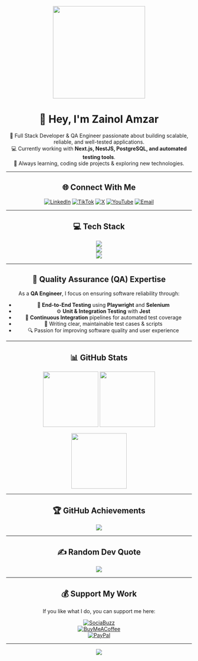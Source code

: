 <div align="center">

<!-- Animated Banner / GIF -->
<img src="https://media.giphy.com/media/2IudUHdI075HL02Pkk/giphy.gif" width="250" />

# 👋 Hey, I'm **Zainol Amzar**
🚀 Full Stack Developer & QA Engineer passionate about building scalable, reliable, and well-tested applications.  
💻 Currently working with **Next.js, NestJS, PostgreSQL, and automated testing tools**.  
🌱 Always learning, coding side projects & exploring new technologies.  

---

## 🌐 Connect With Me
[![LinkedIn](https://img.shields.io/badge/LinkedIn-%230077B5.svg?style=for-the-badge&logo=linkedin&logoColor=white)](https://linkedin.com/in/zainol-amzar) 
[![TikTok](https://img.shields.io/badge/TikTok-%23000000.svg?style=for-the-badge&logo=TikTok&logoColor=white)](https://tiktok.com/@zainoldev) 
[![X](https://img.shields.io/badge/X-black.svg?style=for-the-badge&logo=X&logoColor=white)](https://x.com/zainoldev) 
[![YouTube](https://img.shields.io/badge/YouTube-%23FF0000.svg?style=for-the-badge&logo=YouTube&logoColor=white)](https://youtube.com/@ZainOnAir) 
[![Email](https://img.shields.io/badge/Email-D14836?style=for-the-badge&logo=gmail&logoColor=white)](mailto:zainolamzar.work@gmail.com)  

---

## 💻 Tech Stack
<p align="center">
  <img src="https://skillicons.dev/icons?i=js,ts,react,next,angular,nodejs,nest,express,tailwind,bootstrap,vercel,cloudflare" /><br/>
  <img src="https://skillicons.dev/icons?i=postgres,mysql,mongodb,supabase,prisma" /><br/>
  <img src="https://skillicons.dev/icons?i=selenium,jest,playwright,git,github,vscode" />
</p>

---

## 🧪 Quality Assurance (QA) Expertise
As a **QA Engineer**, I focus on ensuring software reliability through:
- 🧭 **End-to-End Testing** using **Playwright** and **Selenium**  
- ⚙️ **Unit & Integration Testing** with **Jest**  
- 🚀 **Continuous Integration** pipelines for automated test coverage  
- 🧩 Writing clear, maintainable test cases & scripts  
- 🔍 Passion for improving software quality and user experience  

---

## 📊 GitHub Stats
<p align="center">
  <img src="https://github-readme-stats.vercel.app/api?username=zainolamzar&theme=chartreuse-dark&hide_border=false&include_all_commits=true&count_private=true" height="150"/>
  <img src="https://nirzak-streak-stats.vercel.app/?user=zainolamzar&theme=chartreuse-dark&hide_border=false" height="150"/>
</p>

<p align="center">
  <img src="https://github-readme-stats.vercel.app/api/top-langs/?username=zainolamzar&theme=chartreuse-dark&hide_border=false&layout=compact&langs_count=8" height="150"/>
</p>

---

## 🏆 GitHub Achievements
![](https://github-profile-trophy.vercel.app/?username=zainolamzar&theme=onestar&no-frame=true&margin-w=10)

---

## ✍️ Random Dev Quote
![](https://quotes-github-readme.vercel.app/api?type=vertical&theme=tokyonight)

---

## 💰 Support My Work
If you like what I do, you can support me here:  

[![SociaBuzz](https://img.shields.io/badge/-SociaBuzz-ff6f00?style=for-the-badge&logo=heart&logoColor=white)](https://sociabuzz.com/zainolamzar/tribe)  
[![BuyMeACoffee](https://img.shields.io/badge/-Buy%20Me%20a%20Coffee-ffdd00?style=for-the-badge&logo=buy-me-a-coffee&logoColor=black)](https://buymeacoffee.com/zainolamzar)  
[![PayPal](https://img.shields.io/badge/-PayPal-00457C?style=for-the-badge&logo=paypal&logoColor=white)](https://paypal.me/zainolamzar)  

---

[![](https://visitcount.itsvg.in/api?id=zainolamzar&icon=2&color=0)](https://visitcount.itsvg.in)  

</div>
